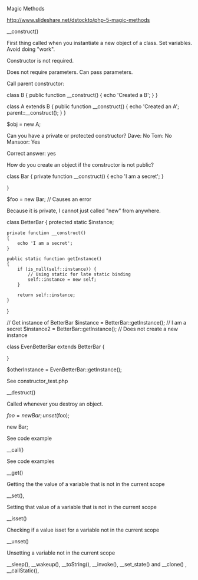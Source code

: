 Magic Methods

http://www.slideshare.net/dstockto/php-5-magic-methods

 __construct()

 First thing called when you instantiate a new object of a class. Set variables.
 Avoid doing "work".

 Constructor is not required.

 Does not require parameters. Can pass parameters.

 Call parent constructor:

 class B
 {
    public function __construct()
    {
        echo 'Created a B';
    }
 }

 class A extends B
 {
    public function __construct()
    {
        echo 'Created an A';
        parent::__construct();
    }
 }

 $obj = new A;

 Can you have a private or protected constructor?
 Dave: No
 Tom: No
 Mansoor: Yes

 Correct answer: yes

 How do you create an object if the constructor is not public?


class Bar
{
    private function __construct()
    {
        echo 'I am a secret';
    }

}

$foo = new Bar; // Causes an error

Because it is private, I cannot just called "new" from anywhere.

class BetterBar
{
    protected static $instance;

    private function __construct()
    {
        echo 'I am a secret';
    }

    public static function getInstance()
    {
        if (is_null(self::instance)) {
            // Using static for late static binding
            self::instance = new self;
        }

        return self::instance;
    }
}

// Get instance of BetterBar
$instance = BetterBar::getInstance(); // I am a secret
$instance2 = BetterBar::getInstance(); // Does not create a new instance

class EvenBetterBar extends BetterBar
{

}

$otherInstance = EvenBetterBar::getInstance();

See constructor_test.php


 __destruct()

 Called whenever you destroy an object.

 $foo = new Bar;
 unset($foo);

 new Bar;

See code example

__call()

See code examples


__get()

Getting the the value of a variable that is not in the current scope

__set(),

Setting that value of a variable that is not in the current scope

__isset()

Checking if a value isset for a variable not in the current scope

__unset()

Unsetting a variable not in the current scope

 __sleep(), __wakeup(), __toString(), __invoke(), __set_state() and __clone()
, __callStatic(),

